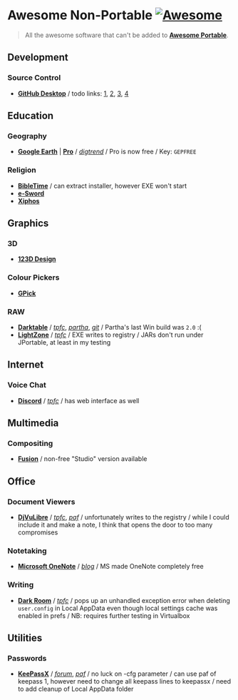 
# Awesome Non-Portable [![Awesome](https://cdn.rawgit.com/sindresorhus/awesome/d7305f38d29fed78fa85652e3a63e154dd8e8829/media/badge.svg)](https://github.com/sindresorhus/awesome)

> All the awesome software that can't be added to [**Awesome Portable**](https://github.com/shnbwmn/awesome-portable).

## Development

### Source Control
* [**GitHub Desktop**](https://desktop.github.com/) / todo links: [1](https://codegists.com/code/portable-github-desktop/), [2](http://haacked.com/archive/2015/10/29/git-shell/), [3](http://cds.cern.ch/record/2161779), [4](https://chocolatey.org/packages/GitHub)

## Education

### Geography
* [**Google Earth**](https://www.google.com/earth/) | [**Pro**](https://www.google.co.za/earth/explore/products/desktop.html) / [*digtrend*](http://www.digitaltrends.com/computing/how-to-get-google-earth-pro-for-free/) / Pro is now free / Key: `GEPFREE`

### Religion
* [**BibleTime**](http://bibletime.info/) / can extract installer, however EXE won't start
* [**e-Sword**](http://www.e-sword.net/)
* [**Xiphos**](http://xiphos.org/)

## Graphics

### 3D
* [**123D Design**](http://www.123dapp.com/design)

### Colour Pickers
* [**GPick**](http://www.gpick.org/)

### RAW
* [**Darktable**](http://www.darktable.org/) / [*tpfc*](https://www.portablefreeware.com/forums/viewtopic.php?p=82210), [*partha*](http://www.partha.com/), [*git*](https://github.com/jibaer/darktable/tree/darktable-2.0.x-win) / Partha's last Win build was `2.0` :(
* [**LightZone**](http://lightzoneproject.org/) / [*tpfc*](https://www.portablefreeware.com/forums/viewtopic.php?p=80727) / EXE writes to registry / JARs don't run under JPortable, at least in my testing

## Internet

### Voice Chat
* [**Discord**](https://discordapp.com/) / [*tpfc*](https://www.portablefreeware.com/forums/viewtopic.php?f=1&t=22538&p=84334) / has web interface as well

## Multimedia

### Compositing
* [**Fusion**](https://www.blackmagicdesign.com/products/fusion) / non-free "Studio" version available

## Office

### Document Viewers
* [**DjVuLibre**](http://djvu.sourceforge.net/) / [*tpfc*](https://www.portablefreeware.com/?id=1946), [*paf*](http://portableapps.com/node/12189) / unfortunately writes to the registry / while I could include it and make a note, I think that opens the door to too many compromises

### Notetaking
* [**Microsoft OneNote**](https://www.onenote.com/) / [*blog*](https://blogs.office.com/2015/02/13/onenote-now-even-free/) / MS made OneNote completely free

### Writing
* [**Dark Room**](http://jjafuller.com/dark-room) / [*tpfc*](https://www.portablefreeware.com/forums/viewtopic.php?p=83620) / pops up an unhandled exception error when deleting `user.config` in Local AppData even though local settings cache was enabled in prefs / NB: requires further testing in Virtualbox

## Utilities

### Passwords
* [**KeePassX**](https://www.keepassx.org/) / [*forum*](https://forum.keepassx.org/viewtopic.php?t=2336), [*paf*](http://portableapps.com/node/16355) / no luck on -cfg parameter / can use paf of keepass 1, however need to change all keepass lines to keepassx / need to add cleanup of Local AppData folder
